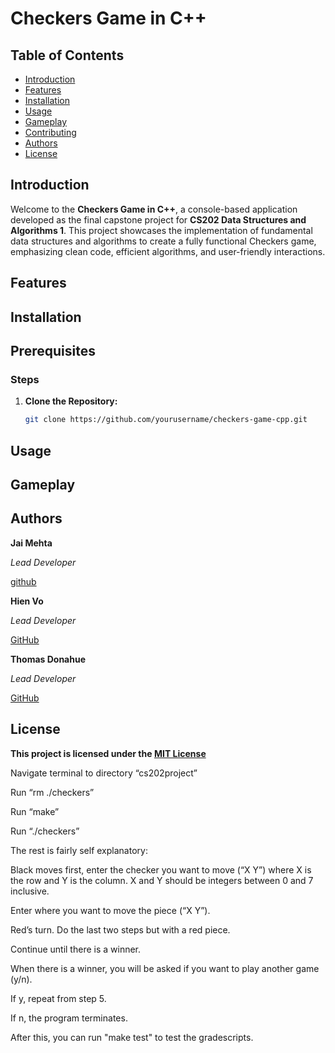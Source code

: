 # Checkers Game in C++

## Table of Contents
- [Introduction](#introduction)
- [Features](#features)
- [Installation](#installation)
- [Usage](#usage)
- [Gameplay](#gameplay)
- [Contributing](#contributing)
- [Authors](#authors)
- [License](#license)

## Introduction

Welcome to the **Checkers Game in C++**, a console-based application developed as the final capstone project for **CS202 Data Structures and Algorithms 1**. This project showcases the implementation of fundamental data structures and algorithms to create a fully functional Checkers game, emphasizing clean code, efficient algorithms, and user-friendly interactions.

## Features

## Installation 


## Prerequisites

### Steps
1. **Clone the Repository:**
   ```bash
   git clone https://github.com/yourusername/checkers-game-cpp.git

## Usage

## Gameplay

## Authors 

**Jai Mehta**

*Lead Developer*

[github](https://github.com/mehtajm)

**Hien Vo**

*Lead Developer*

[GitHub](https://github.com/HienVo22)

**Thomas Donahue**

*Lead Developer*

[GitHub](https://github.com/ThomasDonahue01)

## License
**This project is licensed under the [MIT License](https://mit-license.org)**

Navigate terminal to directory “cs202project”

Run “rm ./checkers” 

Run “make”

Run “./checkers”

The rest is fairly self explanatory:

Black moves first, enter the checker you want to move (“X Y”) where X is the row and Y is the column. X and Y should be integers between 0 and 7 inclusive.

Enter where you want to move the piece (“X Y”).

Red’s turn. Do the last two steps but with a red piece. 

Continue until there is a winner. 

When there is a winner, you will be asked if you want to play another game (y/n).

If y, repeat from step 5.

If n, the program terminates. 

After this, you can run "make test" to test the gradescripts.
